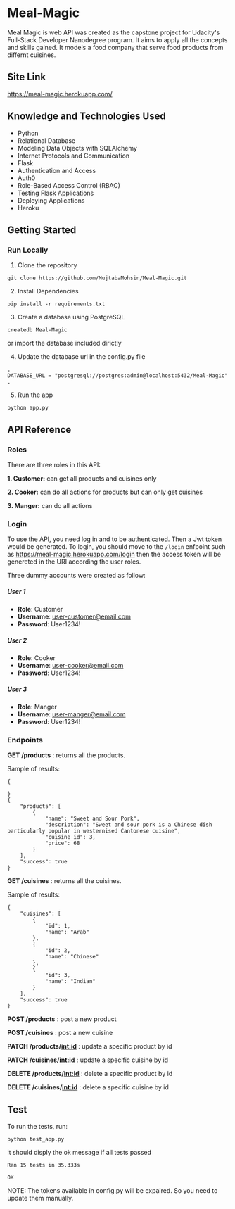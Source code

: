# Meal-Magic
Meal Magic is web API was created as the capstone project for Udacity's Full-Stack Developer Nanodegree program. It aims to apply all the concepts and skills gained.
It models a food company that serve food products from differnt cuisines. 

## Site Link
https://meal-magic.herokuapp.com/

## Knowledge and Technologies Used
- Python
- Relational Database
- Modeling Data Objects with SQLAlchemy
- Internet Protocols and Communication
- Flask 
- Authentication and Access
- Auth0
- Role-Based Access Control (RBAC)
- Testing Flask Applications
- Deploying Applications
- Heroku

## Getting Started
### Run Locally
1.	Clone the repository
```
git clone https://github.com/MujtabaMohsin/Meal-Magic.git
```

2.	Install Dependencies
```
pip install -r requirements.txt
```

3.	Create a database using PostgreSQL
```
createdb Meal-Magic
```
or import the database included dirictly

4.	Update the database url in the config.py file
```
.
DATABASE_URL = "postgresql://postgres:admin@localhost:5432/Meal-Magic"
.
```

5.	Run the app
```
python app.py
```

## API Reference

### Roles
There are three roles in this API:

**1.  Customer:** can get all products and cuisines only

**2.  Cooker:** can do all actions for products but can only get cuisines

**3.  Manger:** can do all actions

### Login
To use the API, you need log in and to be authenticated. Then a Jwt token would be generated.
To login, you should move to the ```/login``` enfpoint such as https://meal-magic.herokuapp.com/login then the access token will be genereted in the URI
according the user roles.

Three dummy accounts were created as follow:
##### User 1
- **Role**: Customer
- **Username**: user-customer@email.com
- **Password**: User1234!

##### User 2
- **Role**: Cooker
- **Username**: user-cooker@email.com
- **Password**: User1234!

##### User 3
- **Role**: Manger
- **Username**: user-manger@email.com
- **Password**: User1234!

### Endpoints
**GET /products** : returns all the products.

Sample of results:
```
{

}
{
    "products": [
        {
            "name": "Sweet and Sour Pork",
            "description": "Sweet and sour pork is a Chinese dish particularly popular in westernised Cantonese cuisine",
            "cuisine_id": 3,
            "price": 68
        }
    ],
    "success": true
}
```

**GET /cuisines** : returns all the cuisines.

Sample of results:
```
{
    "cuisines": [
        {
            "id": 1,
            "name": "Arab"
        },
        {
            "id": 2,
            "name": "Chinese"
        },
        {
            "id": 3,
            "name": "Indian"
        }
    ],
    "success": true
}
```

**POST /products** : post a new product

**POST /cuisines** : post a new cuisine
 
**PATCH /products/<int:id>** : update a specific product by id

**PATCH /cuisines/<int:id>** : update a specific cuisine by id

**DELETE /products/<int:id>** : delete a specific product by id
 
**DELETE /cuisines/<int:id>** : delete a specific cuisine by id


## Test
To run the tests, run:
```
python test_app.py
```
it should disply the ok message if all tests passed
```
Ran 15 tests in 35.333s

OK
```

NOTE: The tokens available in config.py will be expaired. So you need to update them manually.

